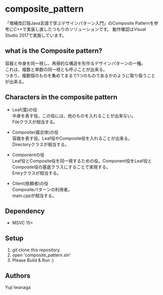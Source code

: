 # composite_pattern
「増補改訂版Java言語で学ぶデザインパターン入門」のComposite Patternを参考にC++で実装し直したつもりのソリューションです。
動作確認はVisual Studio 2017で実施しています。

## what is the Composite pattern?
容器と中身を同一視し、再帰的な構造を形作るデザインパターンの一種。  
これは、複数と単数の同一視とも呼ぶことが出来る。  
つまり、複数個のものを集めてまるで1つのものであるかのように取り扱うことが出来る。

## Characters in the composite pattern
- Leaf(葉)の役  
  中身を表す役。この役には、他のものを入れることが出来ない。  
  Fileクラスが相当する。

- Composite(複合体)の役  
  容器を表す役。Leaf役やComposite役を入れることが出来る。  
  Directoryクラスが相当する。

- Componentの役  
  Leaf役とComposite役を同一視するための役。Component役をLeaf役とComposite役の基底クラスにすることで実現する。  
  Entryクラスが相当する。

- Client(依頼者)の役  
  Compositeパターンの利用者。  
  main.cppが相当する。

## Dependency
- MSVC 15+

## Setup
1. git clone this repository.
2. open 'composite_pattern.sln'
3. Please Build & Run :)

## Authors
Yuji Iwanaga

